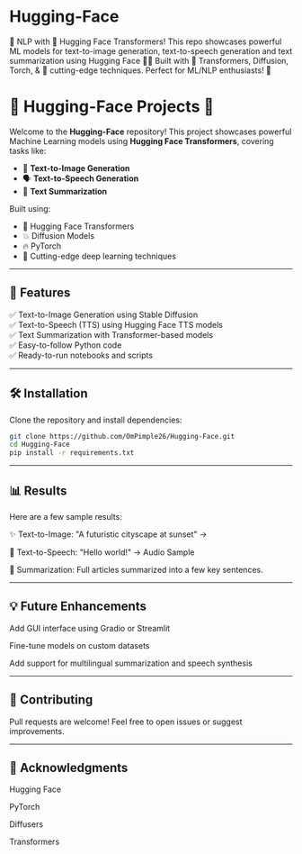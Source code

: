 # Hugging-Face
🚀 NLP with 🤗 Hugging Face Transformers! This repo showcases powerful ML models for text-to-image generation, text-to-speech generation and text summarization using Hugging Face 🤖✨ Built with 🧠 Transformers, Diffusion, Torch, &amp; 🤯 cutting-edge techniques. Perfect for ML/NLP enthusiasts! 🌟

# 🤗 Hugging-Face Projects 🚀

Welcome to the **Hugging-Face** repository! This project showcases powerful Machine Learning models using **Hugging Face Transformers**, covering tasks like:

- 🎨 **Text-to-Image Generation**
- 🗣️ **Text-to-Speech Generation**
- 📄 **Text Summarization**

Built using:
- 🤖 Hugging Face Transformers
- 💥 Diffusion Models
- 🔥 PyTorch
- 🤯 Cutting-edge deep learning techniques

---

## 📌 Features

✅ Text-to-Image Generation using Stable Diffusion  
✅ Text-to-Speech (TTS) using Hugging Face TTS models  
✅ Text Summarization with Transformer-based models  
✅ Easy-to-follow Python code  
✅ Ready-to-run notebooks and scripts  

---

## 🛠️ Installation

Clone the repository and install dependencies:

```bash
git clone https://github.com/OmPimple26/Hugging-Face.git
cd Hugging-Face
pip install -r requirements.txt
```

---

## 📊 Results
Here are a few sample results:

✨ Text-to-Image: "A futuristic cityscape at sunset" →

🎤 Text-to-Speech: "Hello world!" → Audio Sample

📄 Summarization: Full articles summarized into a few key sentences.

---

## 💡 Future Enhancements
Add GUI interface using Gradio or Streamlit

Fine-tune models on custom datasets

Add support for multilingual summarization and speech synthesis

---

## 🤝 Contributing
Pull requests are welcome! Feel free to open issues or suggest improvements.

---

## 🙌 Acknowledgments
Hugging Face

PyTorch

Diffusers

Transformers
